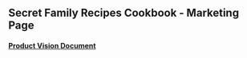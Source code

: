 ## Secret Family Recipes Cookbook - Marketing Page

#### [Product Vision Document](https://www.notion.so/Product-Vision-9cfa483ff42d494f8cb21be15fc215f7)
